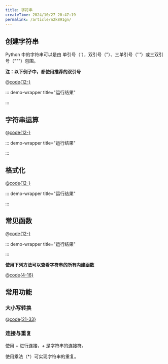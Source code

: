 ```yaml
---
title: 字符串
createTime: 2024/10/27 20:47:19
permalink: /article/n2k891gn/
---
```


## 创建字符串

Python 中的字符串可以是由   单引号（'），双引号（"）、三单引号（'''）或三双引号（"""）包围。

**注：以下例子中，都使用推荐的双引号**

@[code{12-}](../../demo/var-str-create.py)

::: demo-wrapper title="运行结果"

<!-- @include: ../../demo/var-str-create-result.md -->

:::

## 字符串运算

@[code{12-}](../../demo/var-str-operator.py)

::: demo-wrapper title="运行结果"

<!-- @include: ../../demo/var-str-operator-result.md -->

:::

## 格式化

@[code{12-}](../../demo/var-str-format.py)

::: demo-wrapper title="运行结果"

<!-- @include: ../../demo/var-str-format-result.md -->

:::

## 常见函数

@[code{12-}](../../demo/var-str-funcuse.py)

::: demo-wrapper title="运行结果"

<!-- @include: ../../demo/var-str-funcuse-result.md -->

:::

**使用下列方法可以查看字符串的所有内建函数**

@[code{4-16}](../../demo/var-str-func.py)

## 常用功能

### 大小写转换

@[code{21-33}](../../demo/var-str-func.py)

### 连接与重复

使用 + 进行连接，+ 是字符串的连接符。

使用乘法（*）可实现字符串的重复。
